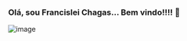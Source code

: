 ### Olá, sou Francislei Chagas... Bem vindo!!!! 👋

<!--
**francis-chagas/francis-chagas** is a ✨ _special_ ✨ repository because its `README.md` (this file) appears on your GitHub profile.

Here are some ideas to get you started:

- 🔭 I’m currently working on ...
- 🌱 I’m currently learning ...
- 👯 I’m looking to collaborate on ...
- 🤔 I’m looking for help with ...
- 💬 Ask me about ...
- 📫 How to reach me: ...
- 😄 Pronouns: ...
- ⚡ Fun fact: ...
-->
![image](https://user-images.githubusercontent.com/121836083/222798631-053e1ceb-da8b-422a-8a61-2595e0159301.png)
